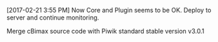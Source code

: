 
[2017-02-21 3:55 PM] 
Now Core and Plugin seems to be OK. Deploy to server and continue monitoring.

Merge cBimax source code with Piwik standard stable version v3.0.1


